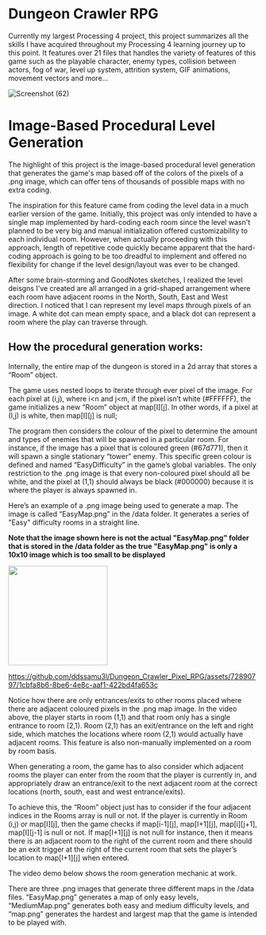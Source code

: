 # Dungeon Crawler RPG
Currently my largest Processing 4 project, this project summarizes all the skills I have acquired throughout my Processing 4 learning journey up to this point. It features over 21 files that handles the variety of features of this game such as the playable character, enemy types, collision between actors, fog of war, level up system, attrition system, GIF animations, movement vectors and more...

![Screenshot (62)](https://github.com/ddssamu3l/Dungeon_Crawler_Pixel_RPG/assets/72890797/b17e0165-7a17-4702-a3b7-bec02277df72)

# Image-Based Procedural Level Generation

The highlight of this project is the image-based procedural level generation that generates the game's map based off of the colors of the pixels of a .png image, which can offer tens of thousands of possible maps with no extra coding.

The inspiration for this feature came from coding the level data in a much earlier version of the game. Initially, this project was only intended to have a single map implemented by hard-coding each room since the level wasn't planned to be very big and manual initialization offered customizability to each individual room. However, when actually proceeding with this approach, length of repetitive code quickly became apparent that the hard-coding approach is going to be too dreadful to implement and offered no flexibility for change if the level design/layout was ever to be changed. 

After some brain-storming and GoodNotes sketches, I realized the level deisgns I've created are all arranged in a grid-shaped arrangement where each room have adjacent rooms in the North, South, East and West direction. I noticed that I can represent my level maps through pixels of an image. A white dot can mean empty space, and a black dot can represent a room where the play can traverse through. 


## How the procedural generation works:

Internally, the entire map of the dungeon is stored in a 2d array that stores a “Room” object.

The game uses nested loops to iterate through ever pixel of the image.
For each pixel at (i,j), where i<n and j<m, if the pixel isn’t white (#FFFFFF), the game initializes a new “Room” object at map[I][j]. In other words, if a pixel at (I,j) is white, then map[I][j] is null;

The program then considers the colour of the pixel to determine the amount and types of enemies that will be spawned in a particular room. For instance, if the image has a pixel that is coloured green (#67d771), then it will spawn a single stationary “tower” enemy. This specific green colour is defined and named “EasyDifficulty” in the game’s global variables. The only restriction to the .png image is that every non-coloured pixel should all be white, and the pixel at (1,1) should always be black (#000000) because it is where the player is always spawned in.

Here’s an example of a .png image being used to generate a map. The image is called “EasyMap.png” in the /data folder. It generates a series of "Easy" difficulty rooms in a straight line. 

**Note that the image shown here is not the actual "EasyMap.png" folder that is stored in the /data folder as the true "EasyMap.png" is only a 10x10 image which is too small to be displayed**

<img src= "https://github.com/ddssamu3l/Dungeon_Crawler_Pixel_RPG/assets/72890797/3cfb590e-b28e-4a60-a614-67a4d835595a" width="200" />

https://github.com/ddssamu3l/Dungeon_Crawler_Pixel_RPG/assets/72890797/1cbfa8b6-8be6-4e8c-aaf1-422bd4fa653c


Notice how there are only entrances/exits to other rooms placed where there are adjacent coloured pixels in the .png map image. In the video above, the player starts in room (1,1) and that room only has a single entrance to room (2,1). Room (2,1) has an exit/entrance on the left and right side, which matches the locations where room (2,1) would actually have adjacent rooms. This feature is also non-manually implemented on a room by room basis. 

When generating a room, the game has to also consider which adjacent rooms the player can enter from the room that the player is currently in, and appropriately draw an entrance/exit to the next adjacent room at the correct locations (north, south, east and west entrance/exits).

To achieve this, the “Room” object just has to consider if the four adjacent indices in the Rooms array is null or not. If the player is currently in Room (i,j) or map[I][j], then the game checks if map[i-1][j], map[I+1][j], map[i][j+1], map[I][j-1] is null or not. If map[I+1][j] is not null for instance, then it means there is an adjacent room to the right of the current room and there should be an exit trigger at the right of the current room that sets the player’s location to map[I+1][j] when entered. 

The video demo below shows the room generation mechanic at work. 

There are three .png images that generate three different maps in the /data files. “EasyMap.png” generates a map of only easy levels, “MediumMap.png” generates both easy and medium difficulty levels, and “map.png” generates the hardest and largest map that the game is intended to be played with. 
